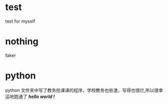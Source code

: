# test
test for myself
# nothing
faker
# python
python 文件夹中写了教务抢课课的程序，学校教务也些渣，写得也很烂,所以很幸运地跑通了
***hello world !***

